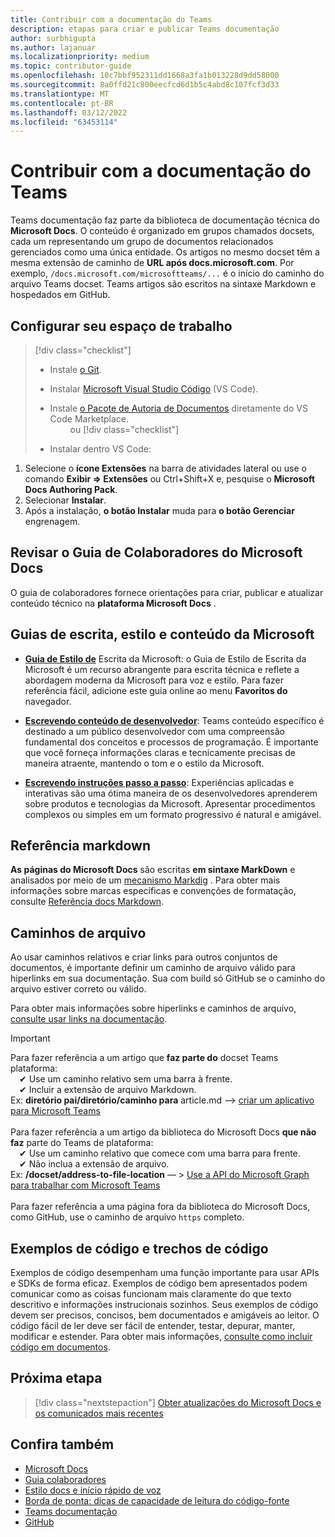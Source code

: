 ```yaml
---
title: Contribuir com a documentação do Teams
description: etapas para criar e publicar Teams documentação
author: surbhigupta
ms.author: lajanuar
ms.localizationpriority: medium
ms.topic: contributor-guide
ms.openlocfilehash: 10c7bbf952311dd1668a3fa1b013228d9dd58000
ms.sourcegitcommit: 8a0ffd21c800eecfcd6d1b5c4abd8c107fcf3d33
ms.translationtype: MT
ms.contentlocale: pt-BR
ms.lasthandoff: 03/12/2022
ms.locfileid: "63453114"
---
```

# <a name="contribute-to-teams-documentation"></a>Contribuir com a documentação do Teams

Teams documentação faz parte da biblioteca de documentação técnica do **Microsoft Docs**. O conteúdo é organizado em grupos chamados docsets, cada um representando um grupo de documentos relacionados gerenciados como uma única entidade. Os artigos no mesmo docset têm a mesma extensão de caminho de **URL após docs.microsoft.com**. Por exemplo, `/docs.microsoft.com/microsoftteams/...` é o início do caminho do arquivo Teams docset. Teams artigos são escritos na sintaxe Markdown e hospedados em GitHub.

## <a name="set-up-your-workspace"></a>Configurar seu espaço de trabalho

> [!div class="checklist"]
>
> * Instale [o Git](https://git-scm.com/book/en/v2/Getting-Started-Installing-Git).
> * Instalar [Microsoft Visual Studio Código](https://code.visualstudio.com/) (VS Code).
> * Instale [o Pacote de Autoria de Documentos](https://marketplace.visualstudio.com/items?itemName=docsmsft.docs-authoring-pack) diretamente do VS Code Marketplace.
<br>&emsp;&emsp; ou
> [!div class="checklist"]
>
> * Instalar dentro VS Code:

   1. Selecione o **ícone Extensões** na barra de atividades lateral ou use o comando **Exibir => Extensões** ou Ctrl+Shift+X e, pesquise o **Microsoft Docs Authoring Pack**.
   1. Selecionar **Instalar**.
   1. Após a instalação, **o botão Instalar** muda para **o botão Gerenciar** engrenagem.

## <a name="review-the-microsoft-docs-contributors-guide"></a>Revisar o Guia de Colaboradores do Microsoft Docs

O guia de colaboradores fornece orientações para criar, publicar e atualizar conteúdo técnico na **plataforma Microsoft Docs** .

## <a name="microsoft-writing-style-and-content-guides"></a>Guias de escrita, estilo e conteúdo da Microsoft

* **[Guia de Estilo de](/style-guide/welcome)** Escrita da Microsoft: o Guia de Estilo de Escrita da Microsoft é um recurso abrangente para escrita técnica e reflete a abordagem moderna da Microsoft para voz e estilo. Para fazer referência fácil, adicione este guia online ao menu **Favoritos do** navegador.

* **[Escrevendo conteúdo de desenvolvedor](/style-guide/developer-content/)**: Teams conteúdo específico é destinado a um público desenvolvedor com uma compreensão fundamental dos conceitos e processos de programação. É importante que você forneça informações claras e tecnicamente precisas de maneira atraente, mantendo o tom e o estilo da Microsoft.

* **[Escrevendo instruções passo a passo](/style-guide/procedures-instructions/writing-step-by-step-instructions)**: Experiências aplicadas e interativas são uma ótima maneira de os desenvolvedores aprenderem sobre produtos e tecnologias da Microsoft. Apresentar procedimentos complexos ou simples em um formato progressivo é natural e amigável.

## <a name="markdown-reference"></a>Referência markdown

**As páginas do Microsoft Docs** são escritas **em sintaxe MarkDown** e analisados por meio de um [mecanismo Markdig](https://github.com/lunet-io/markdig) . Para obter mais informações sobre marcas específicas e convenções de formatação, consulte [Referência docs Markdown](/contribute/markdown-reference).

## <a name="file-paths"></a>Caminhos de arquivo

Ao usar caminhos relativos e criar links para outros conjuntos de documentos, é importante definir um caminho de arquivo válido para hiperlinks em sua documentação. Sua com build só GitHub se o caminho do arquivo estiver correto ou válido.

Para obter mais informações sobre hiperlinks e caminhos de arquivo, [consulte usar links na documentação](/contribute/how-to-write-links).

> [!IMPORTANT]
> Para fazer referência a um artigo que **faz parte do** docset Teams plataforma:<br>
> &emsp;&#x2714; Use um caminho relativo sem uma barra à frente.<br>
> &emsp;&#x2714; Incluir a extensão de arquivo Markdown.<br>
>Ex: **diretório pai/diretório/caminho para** article.md —> [criar um aplicativo para Microsoft Teams](../concepts/building-an-app.md) <br><br>
> Para fazer referência a um artigo da biblioteca do Microsoft Docs **que não faz** parte do Teams de plataforma:<br>
> &emsp;&#x2714; Use um caminho relativo que comece com uma barra para frente.<br>
> &emsp;&#x2714; Não inclua a extensão de arquivo. <br>
> Ex: **/docset/address-to-file-location** — > [Use a API do Microsoft Graph para trabalhar com Microsoft Teams](/graph/api/resources/teams-api-overview)<br><br>
> Para fazer referência a uma página fora da biblioteca do Microsoft Docs, como GitHub, use o caminho de arquivo `https` completo.<br>

## <a name="code-samples-and-snippets"></a>Exemplos de código e trechos de código

Exemplos de código desempenham uma função importante para usar APIs e SDKs de forma eficaz. Exemplos de código bem apresentados podem comunicar como as coisas funcionam mais claramente do que texto descritivo e informações instrucionais sozinhos. Seus exemplos de código devem ser precisos, concisos, bem documentados e amigáveis ao leitor. O código fácil de ler deve ser fácil de entender, testar, depurar, manter, modificar e estender. Para obter mais informações, [consulte como incluir código em documentos](/contribute/code-in-docs).

## <a name="next-step"></a>Próxima etapa

> [!div class="nextstepaction"]
> [Obter atualizações do Microsoft Docs e os comunicados mais recentes](/teamblog)

## <a name="see-also"></a>Confira também

* [Microsoft Docs](/)
* [Guia colaboradores](/contribute)
* [Estilo docs e início rápido de voz](/contribute/style-quick-start)
* [Borda de ponta: dicas de capacidade de leitura do código-fonte](/archive/msdn-magazine/2014/october/cutting-edge-source-code-readability-tips)
* [Teams documentação](/microsoftteams/platform/overview)
* [GitHub](https://github.com/MicrosoftDocs/msteams-docs/tree/master/msteams-platform)
